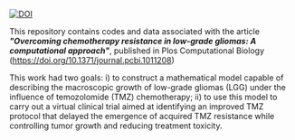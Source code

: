 [![DOI](https://zenodo.org/badge/DOI/10.5281/zenodo.8387520.svg)](https://doi.org/10.5281/zenodo.8387520)


This repository contains codes and data associated with the article ***"Overcoming chemotherapy resistance in low-grade gliomas: A computational approach"***, published in Plos Computational Biology (https://doi.org/10.1371/journal.pcbi.1011208)

This work had two goals: i) to construct a mathematical model capable of describing the macroscopic growth of low-grade gliomas (LGG) under the influence of temozolomide (TMZ) chemotherapy; ii) to use this model to carry out a virtual clinical trial aimed at identifying an improved TMZ protocol that delayed the emergence of acquired TMZ resistance while controlling tumor growth and reducing treatment toxicity.
